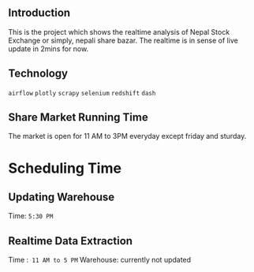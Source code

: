## Introduction
This is the project which shows the realtime analysis of Nepal Stock Exchange or simply, nepali share bazar. The realtime is in sense of live update in 2mins for now.

## Technology
 `airflow`
`plotly`
 `scrapy`
`selenium`
 `redshift`
`dash`
## Share Market Running Time
The market is open for 11 AM to 3PM everyday except friday and sturday.

# Scheduling Time
## Updating Warehouse
   Time: `5:30 PM`

## Realtime Data Extraction
   Time :` 11 AM to 5 PM`
   Warehouse: currently not updated
